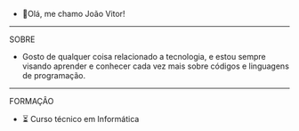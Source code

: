 - 👋Olá, me chamo João Vitor!
----------------------------------------
SOBRE
- Gosto de qualquer coisa relacionado a tecnologia, e estou sempre visando
  aprender e conhecer cada vez mais sobre códigos e linguagens de programação.
----------------------------------------
FORMAÇÂO
- ⏳ Curso técnico em Informática


<!---
joaosoaresm/joaosoaresm is a ✨ special ✨ repository because its `README.md` (this file) appears on your GitHub profile.
You can click the Preview link to take a look at your changes.
--->
